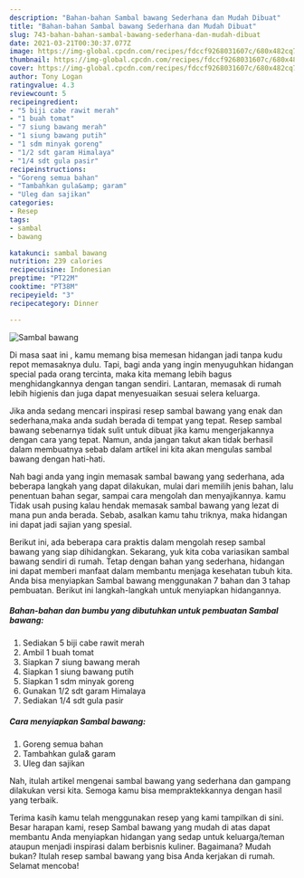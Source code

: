 ```yaml
---
description: "Bahan-bahan Sambal bawang Sederhana dan Mudah Dibuat"
title: "Bahan-bahan Sambal bawang Sederhana dan Mudah Dibuat"
slug: 743-bahan-bahan-sambal-bawang-sederhana-dan-mudah-dibuat
date: 2021-03-21T00:30:37.077Z
image: https://img-global.cpcdn.com/recipes/fdccf9268031607c/680x482cq70/sambal-bawang-foto-resep-utama.jpg
thumbnail: https://img-global.cpcdn.com/recipes/fdccf9268031607c/680x482cq70/sambal-bawang-foto-resep-utama.jpg
cover: https://img-global.cpcdn.com/recipes/fdccf9268031607c/680x482cq70/sambal-bawang-foto-resep-utama.jpg
author: Tony Logan
ratingvalue: 4.3
reviewcount: 5
recipeingredient:
- "5 biji cabe rawit merah"
- "1 buah tomat"
- "7 siung bawang merah"
- "1 siung bawang putih"
- "1 sdm minyak goreng"
- "1/2 sdt garam Himalaya"
- "1/4 sdt gula pasir"
recipeinstructions:
- "Goreng semua bahan"
- "Tambahkan gula&amp; garam"
- "Uleg dan sajikan"
categories:
- Resep
tags:
- sambal
- bawang

katakunci: sambal bawang 
nutrition: 239 calories
recipecuisine: Indonesian
preptime: "PT22M"
cooktime: "PT38M"
recipeyield: "3"
recipecategory: Dinner

---
```



![Sambal bawang](https://img-global.cpcdn.com/recipes/fdccf9268031607c/680x482cq70/sambal-bawang-foto-resep-utama.jpg)

Di masa  saat ini , kamu memang bisa memesan hidangan jadi tanpa kudu repot memasaknya dulu. Tapi, bagi anda yang ingin menyuguhkan hidangan special pada orang tercinta, maka kita memang lebih bagus menghidangkannya dengan tangan sendiri. Lantaran, memasak di rumah lebih higienis dan juga dapat menyesuaikan sesuai selera keluarga.

Jika anda sedang mencari inspirasi resep sambal bawang yang enak dan sederhana,maka anda sudah berada di tempat yang tepat. Resep sambal bawang  sebenarnya tidak sulit untuk dibuat jika kamu mengerjakannya dengan cara yang tepat. Namun, anda jangan takut akan tidak berhasil dalam membuatnya 
sebab dalam artikel ini kita akan mengulas sambal bawang dengan hati-hati.  



Nah bagi anda yang ingin memasak sambal bawang yang sederhana, ada beberapa langkah yang dapat dilakukan, mulai dari memilih jenis bahan, lalu penentuan bahan segar, sampai cara mengolah dan menyajikannya. kamu Tidak usah pusing kalau hendak memasak sambal bawang yang lezat di mana pun anda berada. Sebab, asalkan kamu  tahu triknya, maka hidangan ini dapat jadi sajian yang spesial.

Berikut ini, ada beberapa cara praktis  dalam mengolah resep sambal bawang yang siap dihidangkan. Sekarang, yuk kita coba variasikan sambal bawang sendiri di rumah. Tetap dengan bahan yang sederhana, hidangan ini dapat memberi manfaat dalam membantu menjaga kesehatan tubuh kita. Anda bisa menyiapkan Sambal bawang menggunakan 7 bahan dan 3 tahap pembuatan. Berikut ini langkah-langkah untuk menyiapkan hidangannya.

<!--inarticleads1-->

##### Bahan-bahan dan bumbu yang dibutuhkan untuk pembuatan Sambal bawang:

1. Sediakan 5 biji cabe rawit merah
1. Ambil 1 buah tomat
1. Siapkan 7 siung bawang merah
1. Siapkan 1 siung bawang putih
1. Siapkan 1 sdm minyak goreng
1. Gunakan 1/2 sdt garam Himalaya
1. Sediakan 1/4 sdt gula pasir




<!--inarticleads2-->

##### Cara menyiapkan Sambal bawang:

1. Goreng semua bahan
1. Tambahkan gula&amp; garam
1. Uleg dan sajikan




Nah, itulah artikel mengenai  sambal bawang  yang sederhana dan gampang dilakukan versi kita. Semoga kamu bisa mempraktekkannya dengan hasil yang terbaik. 

Terima kasih kamu telah menggunakan resep yang kami tampilkan di sini. Besar harapan kami, resep  Sambal bawang yang mudah di atas dapat membantu Anda menyiapkan hidangan yang sedap untuk keluarga/teman ataupun menjadi inspirasi dalam berbisnis kuliner. Bagaimana? Mudah bukan? Itulah resep sambal bawang yang bisa Anda kerjakan di rumah. Selamat mencoba!

